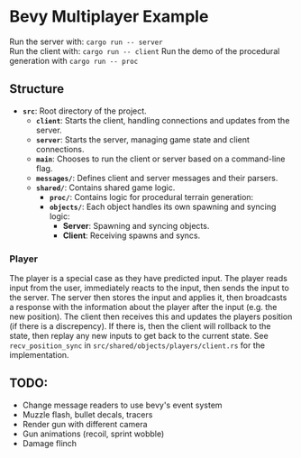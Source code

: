 # Bevy Multiplayer Example
Run the server with: `cargo run -- server`  
Run the client with: `cargo run -- client`
Run the demo of the procedural generation with `cargo run -- proc`


## Structure
- **`src`**: Root directory of the project.
  - **`client`**: Starts the client, handling connections and updates from the server.
  - **`server`**: Starts the server, managing game state and client connections.
  - **`main`**: Chooses to run the client or server based on a command-line flag.
  - **`messages/`**: Defines client and server messages and their parsers.
  - **`shared/`**: Contains shared game logic.
    - **`proc/`**: Contains logic for procedural terrain generation:
    - **`objects/`**: Each object handles its own spawning and syncing logic:
      - **Server**: Spawning and syncing objects.
      - **Client**: Receiving spawns and syncs.

### Player
The player is a special case as they have predicted input. The player reads input
from the user, immediately reacts to the input, then sends the input to the server.
The server then stores the input and applies it, then broadcasts a response with
the information about the player after the input (e.g. the new position). The client
then receives this and updates the players position (if there is a discrepency).
If there is, then the client will rollback to the state, then replay any new inputs
to get back to the current state. See `recv_position_sync` in `src/shared/objects/players/client.rs`
for the implementation.


## TODO:
- Change message readers to use bevy's event system
- Muzzle flash, bullet decals, tracers
- Render gun with different camera
- Gun animations (recoil, sprint wobble)
- Damage flinch
